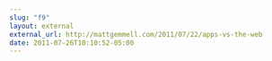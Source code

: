 ```yaml
---
slug: "f9"
layout: external
external_url: http://mattgemmell.com/2011/07/22/apps-vs-the-web
date: 2011-07-26T10:10:52-05:00
---
```

